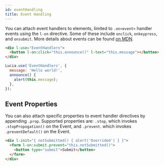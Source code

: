 ```yaml
---
id: eventHandling
title: Event Handling
---
```


You can attach event handlers to elements, limited to `.on<event>` handler events using the `l-on` directive. Some of these include `onclick`, `onkeypress`, and `onsubmit`. More details about events can be found [on MDN](https://developer.mozilla.org/en-US/docs/Web/Guide/Events/Event_handlers).

```html
<div l-use="EventHandlers">
  <button l-on:click="this.announce()" l-text="this.message"></button>
</div>
```

```javascript
Lucia.use('EventHandlers', {
  message: 'Hello world!',
  announce() {
    alert(this.message);
  },
});
```

## Event Properties

You can also attach specific properties to event handler directives by appending `.prop`. Supported properties are: `.stop`, which invokes `.stopPropogation()` on the Event, and `.prevent`. which invokes `.preventDefault()` on the Event.

```html
<div l-init="{ notSubmitted() { alert('Overrided') } }">
  <form l-on:submit.prevent="this.notSubmitted()">
    <button type="submit">Submit</button>
  </form>
</div>
```

